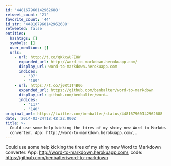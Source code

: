 ```yaml
---
id: '448167960142962688'
retweet_count: '21'
favorite_count: '44'
id_str: '448167960142962688'
retweeted: false
entities:
  hashtags: []
  symbols: []
  user_mentions: []
  urls:
    - url: http://t.co/qKkxwUFE8W
      expanded_url: http://word-to-markdown.herokuapp.com/
      display_url: word-to-markdown.herokuapp.com
      indices:
        - '87'
        - '109'
    - url: https://t.co/j0RtIT4B06
      expanded_url: https://github.com/benbalter/word-to-markdown
      display_url: github.com/benbalter/word…
      indices:
        - '117'
        - '140'
original_url: https://twitter.com/benbalter/status/448167960142962688
date: '2014-03-24T18:42:22.000Z'
title: >-
  Could use some help kicking the tires of my shiny new Word to Markdown
  converter. App: http://word-to-markdown.herokuapp.com/,…
---
```


Could use some help kicking the tires of my shiny new Word to Markdown converter. App: http://word-to-markdown.herokuapp.com/, code: https://github.com/benbalter/word-to-markdown